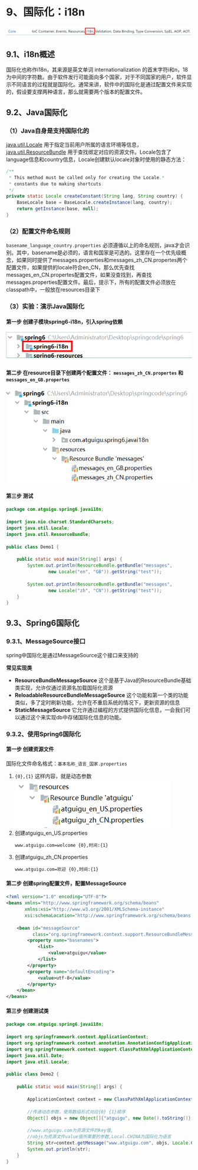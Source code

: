 # 9、国际化：i18n
![image-20221218154728062](image/README/1684165108390.png)

## 9.1、i18n概述
国际化也称作i18n，其来源是英文单词 internationalization 的首末字符i和n，18为中间的字符数。由于软件发行可能面向多个国家，对于不同国家的用户，软件显示不同语言的过程就是国际化。通常来讲，软件中的国际化是通过配置文件来实现的，假设要支撑两种语言，那么就需要两个版本的配置文件。


## 9.2、Java国际化

### （1）Java自身是支持国际化的
[java.util.Locale](./source/java/util/Locale.java) 用于指定当前用户所属的语言环境等信息，[java.util.ResourceBundle](./source/java/util/ResourceBundle.java) 用于查找绑定对应的资源文件。Locale包含了language信息和country信息，Locale创建默认locale对象时使用的静态方法：
```java
/**
 * This method must be called only for creating the Locale.*
 * constants due to making shortcuts.
 */
private static Locale createConstant(String lang, String country) {
    BaseLocale base = BaseLocale.createInstance(lang, country);
    return getInstance(base, null);
}
```

### （2）配置文件命名规则
`basename_language_country.properties`
必须遵循以上的命名规则，java才会识别。其中，basename是必须的，语言和国家是可选的。这里存在一个优先级概念，如果同时提供了messages.properties和messages_zh_CN.propertes两个配置文件，如果提供的locale符合en_CN，那么优先查找messages_en_CN.propertes配置文件，如果没查找到，再查找messages.properties配置文件。最后，提示下，所有的配置文件必须放在classpath中，一般放在resources目录下

### （3）实验：演示Java国际化

#### 第一步 创建子模块spring6-i18n，引入spring依赖
![image-20221207122500801](image/README/1684165108400.png)

#### 第二步 在resource目录下创建两个配置文件： `messages_zh_CN.propertes` 和 `messages_en_GB.propertes`
![image-20221207124839565](image/README/1684165108410.png)

#### 第三步 测试
```java
package com.atguigu.spring6.javai18n;

import java.nio.charset.StandardCharsets;
import java.util.Locale;
import java.util.ResourceBundle;

public class Demo1 {

    public static void main(String[] args) {
        System.out.println(ResourceBundle.getBundle("messages",
                new Locale("en", "GB")).getString("test"));

        System.out.println(ResourceBundle.getBundle("messages",
                new Locale("zh", "CN")).getString("test"));
    }
}
```


## 9.3、Spring6国际化

### 9.3.1、MessageSource接口
spring中国际化是通过MessageSource这个接口来支持的

**常见实现类**
- **ResourceBundleMessageSource**
  这个是基于Java的ResourceBundle基础类实现，允许仅通过资源名加载国际化资源
- **ReloadableResourceBundleMessageSource**
  这个功能和第一个类的功能类似，多了定时刷新功能，允许在不重启系统的情况下，更新资源的信息
- **StaticMessageSource**
  它允许通过编程的方式提供国际化信息，一会我们可以通过这个来实现db中存储国际化信息的功能。

### 9.3.2、使用Spring6国际化

#### 第一步 创建资源文件
国际化文件命名格式：`基本名称_语言_国家.properties`
1. `{0},{1}` 这样内容，就是动态参数
   ![image-20221207140024056](image/README/1684165108420.png)
2. 创建atguigu_en_US.properties
   ```properties
   www.atguigu.com=welcome {0},时间:{1}
   ```
3. 创建atguigu_zh_CN.properties
   ```properties
   www.atguigu.com=欢迎 {0},时间:{1}
   ```

#### 第二步 创建spring配置文件，配置MessageSource
```xml
<?xml version="1.0" encoding="UTF-8"?>
<beans xmlns="http://www.springframework.org/schema/beans"
       xmlns:xsi="http://www.w3.org/2001/XMLSchema-instance"
       xsi:schemaLocation="http://www.springframework.org/schema/beans http://www.springframework.org/schema/beans/spring-beans.xsd">

    <bean id="messageSource"
          class="org.springframework.context.support.ResourceBundleMessageSource">
        <property name="basenames">
            <list>
                <value>atguigu</value>
            </list>
        </property>
        <property name="defaultEncoding">
            <value>utf-8</value>
        </property>
    </bean>
</beans>
```

#### 第三步 创建测试类
```java
package com.atguigu.spring6.javai18n;

import org.springframework.context.ApplicationContext;
import org.springframework.context.annotation.AnnotationConfigApplicationContext;
import org.springframework.context.support.ClassPathXmlApplicationContext;
import java.util.Date;
import java.util.Locale;

public class Demo2 {

    public static void main(String[] args) {

        ApplicationContext context = new ClassPathXmlApplicationContext("beans.xml");

        //传递动态参数，使用数组形式对应{0} {1}顺序
        Object[] objs = new Object[]{"atguigu", new Date().toString()};

        //www.atguigu.com为资源文件的key值,
        //objs为资源文件value值所需要的参数,Local.CHINA为国际化为语言
        String str=context.getMessage("www.atguigu.com", objs, Locale.CHINA);
        System.out.println(str);
    }
}
```


